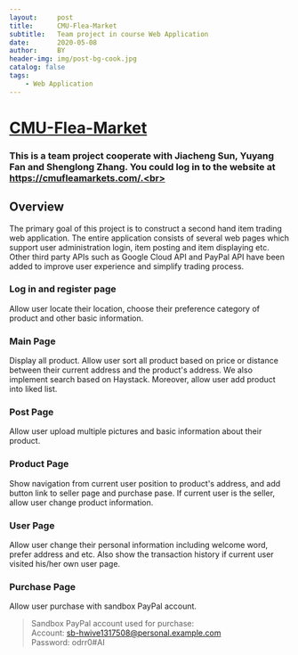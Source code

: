 ```yaml
---
layout:     post
title:      CMU-Flea-Market
subtitle:   Team project in course Web Application
date:       2020-05-08
author:     BY
header-img: img/post-bg-cook.jpg
catalog: false
tags:
    - Web Application
---
```

[CMU-Flea-Market](https://cmufleamarkets.com/)
===

### This is a team project cooperate with Jiacheng Sun, Yuyang Fan and Shenglong Zhang. You could log in to the website at https://cmufleamarkets.com/.<br>

## Overview
The primary goal of this project is to construct a second hand item trading web application. 
The entire application consists of several web pages which support user administration login, item posting and item displaying etc. 
Other third party APIs such as Google Cloud API and PayPal API have been added to improve user experience and simplify trading process.

### Log in and register page
Allow user locate their location, choose their preference category of product and other basic information.

### Main Page
Display all product. Allow user sort all product based on price or distance between their current address and the product's address.
We also implement search based on Haystack.
Moreover, allow user add product into liked list.

### Post Page
Allow user upload multiple pictures and basic information about their product.

### Product Page
Show navigation from current user position to product's address, and add button link to seller page and purchase pase.
If current user is the seller, allow user change product information.

### User Page
Allow user change their personal information including welcome word, prefer address and etc. Also show the transaction history if current user visited
his/her own user page.

### Purchase Page
Allow user purchase with sandbox PayPal account.
>Sandbox PayPal account used for purchase: <br>
>Account: sb-hwive1317508@personal.example.com <br>
>Password: odrr0#AI